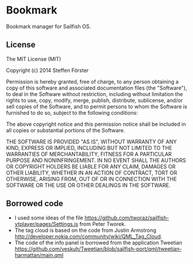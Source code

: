 Bookmark
==============

Bookmark manager for Sailfish OS.

## License

The MIT License (MIT)

Copyright (c) 2014 Steffen Förster

Permission is hereby granted, free of charge, to any person obtaining a copy
of this software and associated documentation files (the "Software"), to deal
in the Software without restriction, including without limitation the rights
to use, copy, modify, merge, publish, distribute, sublicense, and/or sell
copies of the Software, and to permit persons to whom the Software is
furnished to do so, subject to the following conditions:

The above copyright notice and this permission notice shall be included in
all copies or substantial portions of the Software.

THE SOFTWARE IS PROVIDED "AS IS", WITHOUT WARRANTY OF ANY KIND, EXPRESS OR
IMPLIED, INCLUDING BUT NOT LIMITED TO THE WARRANTIES OF MERCHANTABILITY,
FITNESS FOR A PARTICULAR PURPOSE AND NONINFRINGEMENT. IN NO EVENT SHALL THE
AUTHORS OR COPYRIGHT HOLDERS BE LIABLE FOR ANY CLAIM, DAMAGES OR OTHER
LIABILITY, WHETHER IN AN ACTION OF CONTRACT, TORT OR OTHERWISE, ARISING FROM,
OUT OF OR IN CONNECTION WITH THE SOFTWARE OR THE USE OR OTHER DEALINGS IN
THE SOFTWARE.

## Borrowed code

- I used some ideas of the file https://github.com/tworaz/sailfish-ytplayer/pages/Settings.js from Peter Tworek.
- The tag cloud is based on the code from Justin Armstrong http://developer.nokia.com/community/wiki/QML_Tag_Cloud.
- The code of the info panel is borrowed from the application Tweetian https://github.com/veskuh/Tweetian/blob/sailfish-port/qml/tweetian-harmattan/main.qml


